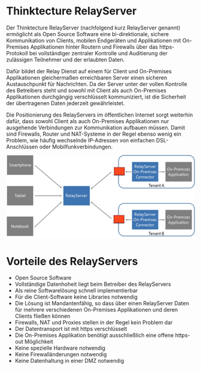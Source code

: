 # Thinktecture RelayServer

Der Thinktecture RelayServer (nachfolgend kurz RelayServer genannt) ermöglicht als Open Source Software eine bi-direktionale, sichere Kommunikation von Clients, mobilen Endgeräten und Applikationen mit On-Premises Applikationen hinter Routern und Firewalls über das https-Protokoll bei vollständiger zentraler Kontrolle und Auditierung der zulässigen Teilnehmer und der erlaubten Daten.

Dafür bildet der Relay Dienst auf einem für Client und On-Premises Applikationen gleichermaßen erreichbaren Server einen sicheren Austauschpunkt für Nachrichten. Da der Server unter der vollen Kontrolle des Betreibers steht und sowohl mit Client als auch On-Premises Applikationen durchgängig verschlüsselt kommuniziert, ist die Sicherheit der übertragenen Daten jederzeit gewährleistet.

Die Positionierung des RelayServers im öffentlichen Internet sorgt weiterhin dafür, dass sowohl Client als auch On-Premises Applikationen nur ausgehende Verbindungen zur Kommunikation aufbauen müssen. Damit sind Firewalls, Router und NAT-Systeme in der Regel ebenso wenig ein Problem, wie häufig wechselnde IP-Adressen von einfachen DSL-Anschlüssen oder Mobilfunkverbindungen.

![2-architektur-ueberblick.png](./Documentation/de/assets/2-architektur-ueberblick.png)

# Vorteile des RelayServers

- Open Source Software
- Vollständige Datenhoheit liegt beim Betreiber des RelayServers
- Als reine Softwarelösung schnell implementierbar
- Für die Client-Software keine Libraries notwendig
- Die Lösung ist Mandantenfähig, so dass über einen RelayServer Daten für mehrere verschiedenen On-Premises Applikationen und deren Clients fließen können
- Firewalls, NAT und Proxies stellen in der Regel kein Problem dar
- Der Datentransport ist mit https verschlüsselt
- Die On-Premises Applikation benötigt ausschließlich eine offene https-out Möglichkeit
- Keine spezielle Hardware notwendig
- Keine Firewalländerungen notwendig
- Keine Datenhaltung in einer DMZ notwendig
